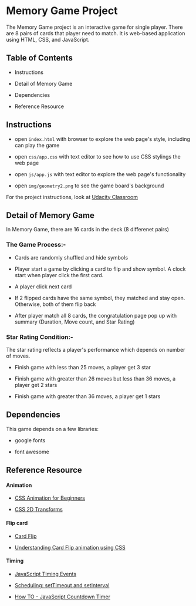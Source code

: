 # Memory Game Project

The Memory Game project is an interactive game for single player. There are 8 pairs of cards that player need to match. It is web-based application using HTML, CSS, and JavaScript. 

## Table of Contents

* Instructions

* Detail of Memory Game

* Dependencies

* Reference Resource

## Instructions

* open `index.html` with browser to explore the web page's style, including can play the game

* open `css/app.css` with text editor to see how to use CSS stylings the web page

* open `js/app.js` with text editor to explore the web page's functionality 

* open `img/geometry2.png` to see the game board's background

For the project instructions, look at [Udacity Classroom](https://classroom.udacity.com/nanodegrees/nd001/parts/a76bb181-979a-4b36-b32f-01bced6e363e/modules/677caa06-55d6-444e-a853-08627c5516a7/lessons/4227cbf4-f6ce-4798-a7e5-b1ce3b9e7c33/concepts/0a38769e-8e23-4e3f-9482-d8d1aa80fbb6)

## Detail of Memory Game

In Memory Game, there are 16 cards in the deck (8 differenet pairs)


### The Game Process:-

* Cards are randomly shuffled and hide symbols

* Player start a game by clicking a card to flip and show symbol. A clock start when player click the first card.

* A player click next card 

* If 2 flipped cards have the same symbol, they matched and stay open. Otherwise, both of them flip back

* After player match all 8 cards, the congratulation page pop up with summary (Duration, Move count, and Star Rating)


### Star Rating Condition:-

The star rating reflects a player's performance which depends on number of moves. 

  * Finish game with less than 25 moves, a player get 3 star

  * Finish game with greater than 26 moves but less than 36 moves, a player get 2 stars

  * Finish game with greater than 36 moves, a player get 1 stars

  ## Dependencies
  
  This game depends on a few libraries:
  
  * google fonts

  * font awesome
  
  ## Reference Resource
  
  #### Animation
  
  * [CSS Animation for Beginners](https://robots.thoughtbot.com/css-animation-for-beginners)
  
  * [CSS 2D Transforms](https://www.w3schools.com/css/css3_2dtransforms.asp)
  
  #### Flip card
  
  * [Card Flip](https://3dtransforms.desandro.com/card-flip)
  
  * [Understanding Card Flip animation using CSS](https://medium.com/designer-recipes/understanding-card-flip-animation-using-css-391c40ed3136)
  
  #### Timing
  
  * [JavaScript Timing Events](https://www.w3schools.com/js/js_timing.asp)
  
  * [Scheduling: setTimeout and setInterval](https://javascript.info/settimeout-setinterval)
  
  * [How TO - JavaScript Countdown Timer](https://www.w3schools.com/howto/howto_js_countdown.asp)
